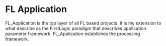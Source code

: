 # FL Application

FL_Application is the top layer of all FL based projects.
It is my extension to what describe as the FirstLogic paradigm
that describes application parameter framework.
FL_Application establishes the processing framework.
